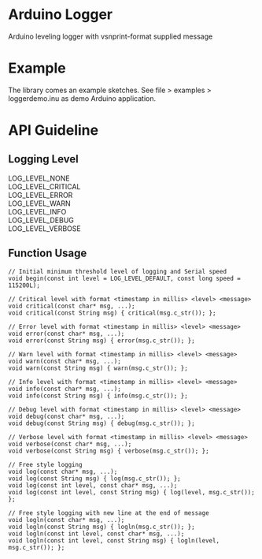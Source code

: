 # Arduino Logger
Arduino leveling logger with vsnprint-format supplied message

# Example
The library comes an example sketches. See file > examples > loggerdemo.inu as demo Arduino application.

# API Guideline
## Logging Level

 LOG_LEVEL_NONE<br>
 LOG_LEVEL_CRITICAL<br>
 LOG_LEVEL_ERROR<br>
 LOG_LEVEL_WARN<br>
 LOG_LEVEL_INFO<br>
 LOG_LEVEL_DEBUG<br>
 LOG_LEVEL_VERBOSE<br>

## Function Usage

    // Initial minimum threshold level of logging and Serial speed
    void begin(const int level = LOG_LEVEL_DEFAULT, const long speed = 115200L);

    // Critical level with format <timestamp in millis> <level> <message>
    void critical(const char* msg, ...);
    void critical(const String msg) { critical(msg.c_str()); };

    // Error level with format <timestamp in millis> <level> <message>
    void error(const char* msg, ...);
    void error(const String msg) { error(msg.c_str()); };

    // Warn level with format <timestamp in millis> <level> <message>
    void warn(const char* msg, ...);
    void warn(const String msg) { warn(msg.c_str()); };

    // Info level with format <timestamp in millis> <level> <message>
    void info(const char* msg, ...);
    void info(const String msg) { info(msg.c_str()); };

    // Debug level with format <timestamp in millis> <level> <message>
    void debug(const char* msg, ...);
    void debug(const String msg) { debug(msg.c_str()); };

    // Verbose level with format <timestamp in millis> <level> <message>
    void verbose(const char* msg, ...);
    void verbose(const String msg) { verbose(msg.c_str()); };

    // Free style logging
    void log(const char* msg, ...);
    void log(const String msg) { log(msg.c_str()); };
    void log(const int level, const char* msg, ...);
    void log(const int level, const String msg) { log(level, msg.c_str()); };

    // Free style logging with new line at the end of message
    void logln(const char* msg, ...);
    void logln(const String msg) { logln(msg.c_str()); };
    void logln(const int level, const char* msg, ...);
    void logln(const int level, const String msg) { logln(level, msg.c_str()); };
